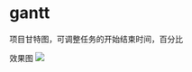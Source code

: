# gantt

项目甘特图，可调整任务的开始结束时间，百分比

效果图
![](https://raw.githubusercontent.com/lenxeon/gantt/master/public/images/screen.png)
